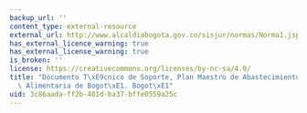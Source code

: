 ```yaml
---
backup_url: ''
content_type: external-resource
external_url: http://www.alcaldiabogota.gov.co/sisjur/normas/Norma1.jsp?i=18559
has_external_licence_warning: true
has_external_license_warning: true
is_broken: ''
license: https://creativecommons.org/licenses/by-nc-sa/4.0/
title: "Documento T\xE9cnico de Soporte, Plan Maestro de Abastecimiento y Seguridad\
  \ Alimentaria de Bogot\xE1. Bogot\xE1"
uid: 3c86aada-ff2b-401d-ba37-bffe0559a25c
---
```

